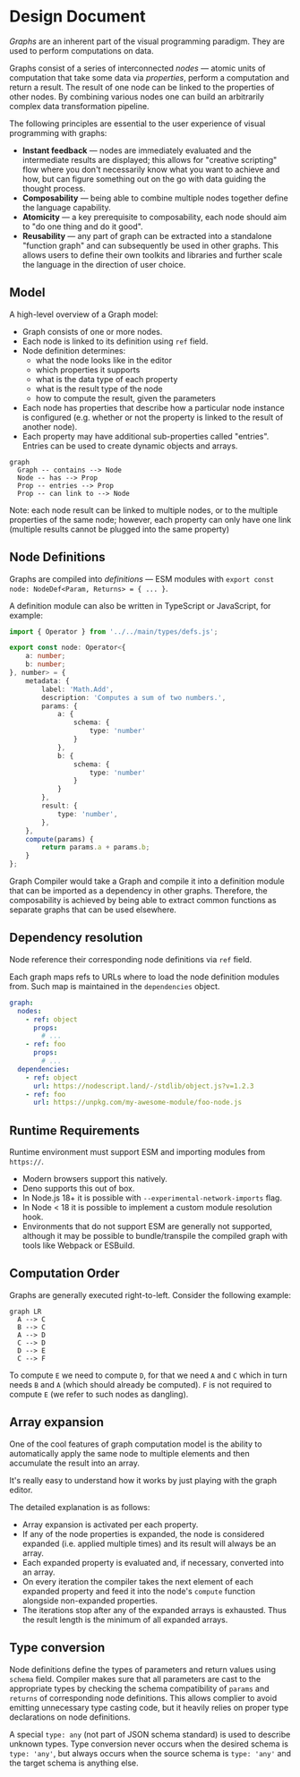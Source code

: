 # Design Document

_Graphs_ are an inherent part of the visual programming paradigm. They are used to perform computations on data.

Graphs consist of a series of interconnected _nodes_ — atomic units of computation that take some data via _properties_, perform a computation and return a result. The result of one node can be linked to the properties of other nodes. By combining various nodes one can build an arbitrarily complex data transformation pipeline.

The following principles are essential to the user experience of visual programming with graphs:

- **Instant feedback** — nodes are immediately evaluated and the intermediate results are displayed; this allows for "creative scripting" flow where you don't necessarily know what you want to achieve and how, but can figure something out on the go with data guiding the thought process.
- **Composability** — being able to combine multiple nodes together define the language capability.
- **Atomicity** — a key prerequisite to composability, each node should aim to "do one thing and do it good".
- **Reusability** — any part of graph can be extracted into a standalone "function graph" and can subsequently be used in other graphs. This allows users to define their own toolkits and libraries and further scale the language in the direction of user choice.

## Model

A high-level overview of a Graph model:

- Graph consists of one or more nodes.
- Each node is linked to its definition using `ref` field.
- Node definition determines:
  - what the node looks like in the editor
  - which properties it supports
  - what is the data type of each property
  - what is the result type of the node
  - how to compute the result, given the parameters
- Each node has properties that describe how a particular node instance is configured (e.g. whether or not the property is linked to the result of another node).
- Each property may have additional sub-properties called "entries". Entries can be used to create dynamic objects and arrays.

```mermaid
graph
  Graph -- contains --> Node
  Node -- has --> Prop
  Prop -- entries --> Prop
  Prop -- can link to --> Node
```

Note: each node result can be linked to multiple nodes, or to the multiple properties of the same node; however, each property can only have one link (multiple results cannot be plugged into the same property)

## Node Definitions

Graphs are compiled into *definitions* — ESM modules with `export const node: NodeDef<Param, Returns> = { ... }`.

A definition module can also be written in TypeScript or JavaScript, for example:

```ts
import { Operator } from '../../main/types/defs.js';

export const node: Operator<{
    a: number;
    b: number;
}, number> = {
    metadata: {
        label: 'Math.Add',
        description: 'Computes a sum of two numbers.',
        params: {
            a: {
                schema: {
                    type: 'number'
                }
            },
            b: {
                schema: {
                    type: 'number'
                }
            }
        },
        result: {
            type: 'number',
        },
    },
    compute(params) {
        return params.a + params.b;
    }
};
```

Graph Compiler would take a Graph and compile it into a definition module that can be imported as a dependency in other graphs. Therefore, the composability is achieved by being able to extract common functions as separate graphs that can be used elsewhere.

## Dependency resolution

Node reference their corresponding node definitions via `ref` field.

Each graph maps refs to URLs where to load the node definition modules from. Such map is maintained in the `dependencies` object.

```yaml
graph:
  nodes:
    - ref: object
      props:
        # ...
    - ref: foo
      props:
        # ...
  dependencies:
    - ref: object
      url: https://nodescript.land/-/stdlib/object.js?v=1.2.3
    - ref: foo
      url: https://unpkg.com/my-awesome-module/foo-node.js
```

## Runtime Requirements

Runtime environment must support ESM and importing modules from `https://`.

- Modern browsers support this natively.
- Deno supports this out of box.
- In Node.js 18+ it is possible with `--experimental-network-imports` flag.
- In Node < 18 it is possible to implement a custom module resolution hook.
- Environments that do not support ESM are generally not supported, although it may be possible to bundle/transpile the compiled graph with tools like Webpack or ESBuild.

## Computation Order

Graphs are generally executed right-to-left. Consider the following example:

```mermaid
graph LR
  A --> C
  B --> C
  A --> D
  C --> D
  D --> E
  C --> F
```

To compute `E` we need to compute `D`, for that we need `A` and `C` which in turn needs `B` and `A` (which should already be computed). `F` is not required to compute `E` (we refer to such nodes as dangling).

## Array expansion

One of the cool features of graph computation model is the ability to automatically apply the same node to multiple elements and then accumulate the result into an array.

It's really easy to understand how it works by just playing with the graph editor.

The detailed explanation is as follows:

- Array expansion is activated per each property.
- If any of the node properties is expanded, the node is considered expanded (i.e. applied multiple times) and its result will always be an array.
- Each expanded property is evaluated and, if necessary, converted into an array.
- On every iteration the compiler takes the next element of each expanded property and feed it into the node's `compute` function alongside non-expanded properties.
- The iterations stop after any of the expanded arrays is exhausted. Thus the result length is the minimum of all expanded arrays.

## Type conversion

Node definitions define the types of parameters and return values using `schema` field. Compiler makes sure that all parameters are cast to the appropriate types by checking the schema compatibility of `params` and `returns` of corresponding node definitions. This allows complier to avoid emitting unnecessary type casting code, but it heavily relies on proper type declarations on node definitions.

A special `type: any` (not part of JSON schema standard) is used to describe unknown types. Type conversion never occurs when the desired schema is `type: 'any'`, but always occurs when the source schema is `type: 'any'` and the target schema is anything else.

